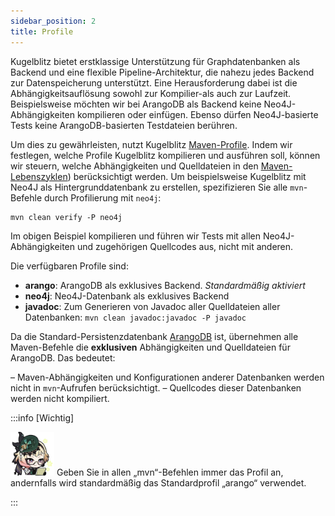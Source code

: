 ```yaml
---
sidebar_position: 2
title: Profile
---
```


Kugelblitz bietet erstklassige Unterstützung für Graphdatenbanken als Backend und eine flexible Pipeline-Architektur,
die nahezu jedes Backend zur Datenspeicherung unterstützt. Eine Herausforderung dabei ist die Abhängigkeitsauflösung
sowohl zur Kompilier-als auch zur Laufzeit. Beispielsweise möchten wir bei ArangoDB als Backend keine
Neo4J-Abhängigkeiten kompilieren oder einfügen. Ebenso dürfen Neo4J-basierte Tests keine ArangoDB-basierten Testdateien
berühren.

Um dies zu gewährleisten, nutzt Kugelblitz
[Maven-Profile](https://maven.apache.org/guides/introduction/introduction-to-profiles.html). Indem wir festlegen, welche
Profile Kugelblitz kompilieren und ausführen soll, können wir steuern, welche Abhängigkeiten und Quelldateien in den
[Maven-Lebenszyklen](https://maven.apache.org/guides/introduction/introduction-to-the-lifecycle.html)) berücksichtigt
werden. Um beispielsweise Kugelblitz mit Neo4J als Hintergrunddatenbank zu erstellen, spezifizieren Sie alle
`mvn`-Befehle durch Profilierung mit `neo4j`:

```console
mvn clean verify -P neo4j
```

Im obigen Beispiel kompilieren und führen wir Tests mit allen Neo4J-Abhängigkeiten und zugehörigen Quellcodes aus, nicht
mit anderen.

Die verfügbaren Profile sind:

- __arango__: ArangoDB als exklusives Backend. _Standardmäßig aktiviert_
- __neo4j__: Neo4J-Datenbank als exklusives Backend
- __javadoc__: Zum Generieren von Javadoc aller Quelldateien aller Datenbanken: `mvn clean javadoc:javadoc -P javadoc`

Da die Standard-Persistenzdatenbank [ArangoDB](https://arango.qubitpi.org/) ist, übernehmen alle Maven-Befehle
die __exklusiven__ Abhängigkeiten und Quelldateien für ArangoDB. Das bedeutet:

– Maven-Abhängigkeiten und Konfigurationen anderer Datenbanken werden nicht in `mvn`-Aufrufen berücksichtigt.
– Quellcodes dieser Datenbanken werden nicht kompiliert.

:::info [Wichtig]

<img src="https://github.com/QubitPi/QubitPi/blob/master/img/Emilie-taking-notes.png?raw=true" width="70px"/> Geben Sie
in allen „mvn“-Befehlen immer das Profil an, andernfalls wird standardmäßig das Standardprofil „arango“ verwendet.

:::

